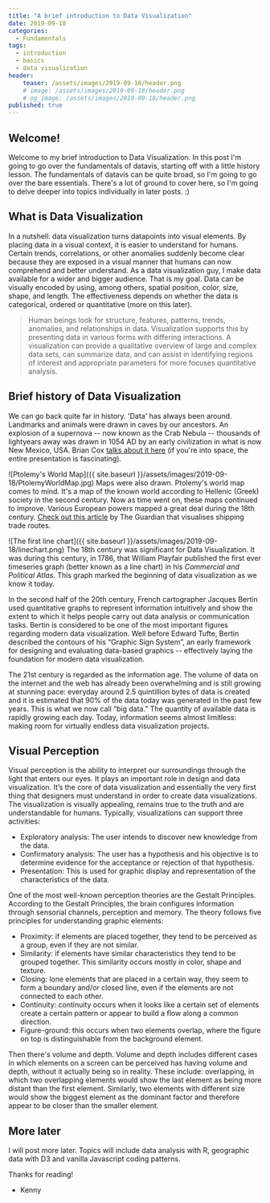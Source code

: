 ```yaml
---
title: "A brief introduction to Data Visualization"
date: 2019-09-18
categories:
  - Fundamentals
tags:
  - introduction
  - basics
  - data visualization
header:
    teaser: /assets/images/2019-09-18/header.png
    # image: /assets/images/2019-09-18/header.png
    # og_image: /assets/images/2019-09-18/header.png
published: true
---
```


## Welcome!
Welcome to my brief introduction to Data Visualization. In this post I'm going to go over the fundamentals of datavis, starting off with a little history lesson. The fundamentals of datavis can be quite broad, so I'm going to go over the bare essentials. There's a lot of ground to cover here, so I'm going to delve deeper into topics individually in later posts. :)

## What is Data Visualization
In a nutshell: data visualization turns datapoints into visual elements. By placing data in a visual context, it is easier to understand for humans. Certain trends, correlations, or other anomalies suddenly become clear because they are exposed in a visual manner that humans can now comprehend and better understand. As a data visualization guy, I make data available for a wider and bigger audience. That is my goal. Data can be visually encoded by using, among others, spatial position, color, size, shape, and length. The effectiveness depends on whether the data is categorical, ordered or quantitative (more on this later).

> Human beings look for structure, features, patterns, trends, anomalies, and relationships in data. Visualization supports this by presenting data in various forms with differing interactions. A visualization can provide a qualitative overview of large and complex data sets, can summarize data, and can assist in identifying regions of interest and appropriate parameters for more focuses quantitative analysis. 

## Brief history of Data Visualization
We can go back quite far in history. 'Data' has always been around. Landmarks and animals were drawn in caves by our ancestors. An explosion of a supernova -- now known as the Crab Nebula -- thousands of lightyears away was drawn in 1054 AD by an early civilization in what is now New Mexico, USA. Brian Cox [talks about it here](https://youtu.be/6u9YmpCg9bY?t=1020) (if you're into space, the entire presentation is fascinating). 

![Ptolemy's World Map]({{ site.baseurl }}/assets/images/2019-09-18/PtolemyWorldMap.jpg)
Maps were also drawn. Ptolemy's world map comes to mind. It's a map of the known world according to Hellenic (Greek) society in the second century. Now as time went on, these maps continued to improve. Various European powers mapped a great deal during the 18th century. [Check out this article](https://www.theguardian.com/news/datablog/2012/apr/13/shipping-routes-history-map) by The Guardian that visualises shipping trade routes.

![The first line chart]({{ site.baseurl }}/assets/images/2019-09-18/linechart.png)
The 18th century was significant for Data Visualization. It was during this century, in 1786, that William Playfair published the first ever timeseries graph (better known as a line chart) in his *Commercial and Political Atlas*. This graph marked the beginning of data visualization as we know it today.

In the second half of the 20th century, French cartographer Jacques Bertin used quantitative graphs to represent information intuitively and show the extent to which it helps people carry out data analysis or communication tasks. Bertin is considered to be one of the most important figures regarding modern data visualization. Well before Edward Tufte, Bertin described the contours of his “Graphic Sign System”, an early framework for designing and evaluating data-based graphics -- effectively laying the foundation for modern data visualization.

The 21st century is regarded as the information age. The volume of data on the internet and the web has already been overwhelming and is still growing at stunning pace: everyday around 2.5 quintillion bytes of data is created and it is estimated that 90% of the data today was generated in the past few years.  This is what we now call “big data.” The quantity of available data is rapidly growing each day. Today, information seems almost limitless: making room for virtually endless data visualization projects.

## Visual Perception

Visual perception is the ability to interpret our surroundings through the light that enters our eyes. It plays an important role in design and data visualization. It’s the core of data visualization and essentially the very first thing that designers must understand in order to create data visualizations. The visualization is visually appealing, remains true to the truth and are understandable for humans. Typically, visualizations can support three activities:

* Exploratory analysis: The user intends to discover new knowledge from the data.
* Confirmatory analysis:  The user has a hypothesis and his objective is to determine evidence for the acceptance or rejection of that hypothesis.
* Presentation: This is used for graphic display and representation of the characteristics of the data. 

One of the most well-known perception theories are the Gestalt Principles. According to the Gestalt Principles, the brain configures information through sensorial channels, perception and memory. The theory follows five principles for understanding graphic elements:

* Proximity: if elements are placed together, they tend to be perceived as a group, even if they are not similar.
* Similarity: if elements have similar characteristics they tend to be grouped together. This similarity occurs mostly in color, shape and texture.
* Closing: lone elements that are placed in a certain way, they seem to form a boundary and/or closed line, even if the elements are not connected to each other.
* Continuity: continuity occurs when it looks like a certain set of elements create a certain pattern or appear to build a flow along a common direction.
* Figure-ground: this occurs when two elements overlap, where the figure on top is distinguishable from the background element.

Then there's volume and depth. Volume and depth includes different cases in which elements on a screen can be perceived has having volume and depth, without it actually being so in reality. These include: overlapping, in which two overlapping elements would show the last element as being more distant than the first element. Similarly, two elements with different size would show the biggest element as the dominant factor and therefore appear to be closer than the smaller element. 

## More later

I will post more later. Topics will include data analysis with R, geographic data with D3 and vanilla Javascript coding patterns.




Thanks for reading!

- Kenny